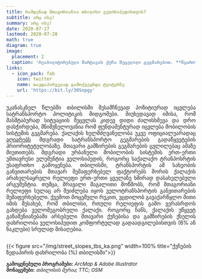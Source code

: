 ```yaml
---
title: რამდენად მთაგორიანია თბილისი ველოსიპედისთვის? 
subtitle: არც ისე!
summary: არც ისე!
date: 2020-07-27
lastmod: 2020-07-28
math: true
diagram: true
image:
  placement: 2
  caption: 'რეაბილიტირებული შარტავას ქუჩა შეცვლილი გეგმარებით. **წყარო**: თბილისის მერია'
links:
  - icon_pack: fab
    icon: twitter
    name: თავდაპირველად გამოქვეყნდა ტვიტერზე
    url: 'https://bit.ly/30Sopgy'
---
```

<p align="justify">
უკანასკნელ წლებში თბილისში შესამჩნევად პოზიტიურად იცვლება სატრანსპორტო პოლიტიკის მიდგომები. მიუხედავად იმისა, რომ მასშტაბურად სიტუაციის შეცვლას კიდევ დიდი ძალისხმევა და დრო დასჭირდება, მნიშვნელოვანია რომ ფუნდამენტურად იცვლება მობილობის სისტემის გეგმარება. ქალაქის ხელმძღვანელობა უკვე ოფიციალუარადაც <a href="http://tbilisi.gov.ge/news/10349?fbclid=IwAR31FMepurTS7XZfEus5nLZ9b83BKYP64fi_kB5RU_UbqIggRXc-QbYkQHA">აღიარებს</a> მდგრადი სატრანსპორტო გეგმარების გადაწყვეტების პრიორიტეტულობაზე. მთავარი გამზირების გეგმარების ცვლილებაც ამაზე მიუთითებს. 
მდგრადი ურბანული მობილობის სისტემის ერთ-ერთი უმთავრესი ელემენტია ველოსიპედის, როგორც საქალაქო ტრანპოსრტის უსაფრთხო გამოყენება. თბილისში, ტრანსპორტის ამ სახეობის განვითარების მთავარ შემაფერხებელ ფაქტორებს შორის ქალაქის არახელსაყრელი რელიეფი ერთ-ერთი ყველაზე ხშირად დასახელებული არგუმენტია. თუმცა, მრავალი მაგალითი მოწმობს, რომ მთაგორიანი რელიეფი სულაც არ შეიძლება იყოს ველოტრანსპორტის განვითარების შემაფერხებელი. 
ქვემოთ მოცემული რუკით, ვცდილობ გავაქარწყლო მითი იმის შესახებ, რომ თბილისი, რთული რელიეფის გამო ვერასრდოს გახდება ველომეგობრული ქალაქი. როგორც ჩანს, ქალაქის უწყვეტ განაშენიანებაში არსებული მთავარი ქუჩებისა და გამზირების ქსელის  დახრილობა ველოსიპედით კომფორტულად გადაადგილებისთვის (6% ან ნაკლები) სრულად მისაღებია. </p>

<!DOCTYPE html>
<html>
<head>
<meta name="viewport" content="width=device-width, initial-scale=1">

</head>
<body>

<div class="row">
  <div class="column" style="">
    <p>{{< figure src="/img/street_slopes_tbs_ka.png" width=100% title="ქუჩების ზედაპირის დახრილობა (%) თბილისში">}}</p>
  </div>
</div>

</body>
</html>

<font size="2">
    <b>გამოყენებული პროგრამები:</b> <i>ArcMap & Adobe Illustrator</i>  <br> <b>მონაცემები:</b> <i>თბილისის მერია</i>; <i>TTC</i>; <i>OSM</i>
</font>